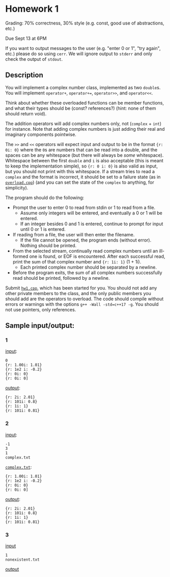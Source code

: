 # Homework 1
Grading: 70% correctness, 30% style (e.g. const, good use of abstractions, etc.)

Due Sept 13 at 6PM

If you want to output messages to the user (e.g. "enter 0 or 1", "try again", etc.) please do so using `cerr`. We will ignore output to `stderr` and only check the output of `stdout`.

## Description

You will implement a complex number class, implemented as two `double`s. You will implement `operator+`, `operator+=`, `operator>>`, and `operator<<`.

Think about whether these overloaded functions can be member functions, and what their types should be (const? references?) (hint: none of them should return void).

The addition operators will add complex numbers only, not (`complex` + `int`) for instance.  Note that adding complex numbers is just adding their real and imaginary components pointwise.

The `>>` and `<<` operators will expect input and output to be in the format `{r: 0i: 0}` where the `0`s are numbers that can be read into a double, and the spaces can be any whitespace (but there will always be _some_ whitespace). Whitespace between the first `double` and `i` is also acceptable (this is meant to keep the implementation simple), so `{r: 0 i: 0}` is also valid as input, but you should not print with this whitespace. If a stream tries to read a `complex` and the format is incorrect, it should be set to a failure state (as in [`overload.cpp`](../lecture2/overload.cpp)) (and you can set the state of the `complex` to anything, for simplicity).

The program should do the following:
- Prompt the user to enter 0 to read from stdin or 1 to read from a file.
  - Assume only integers will be entered, and eventually a 0 or 1 will be entered.
  -	If an integer besides 0 and 1 is entered, continue to prompt for input until 0 or 1 is entered.
- If reading from a file, the user will then enter the filename.
  - If the file cannot be opened, the program ends (without error). Nothing should be printed.
- From the selected stream, continually read complex numbers until an ill-formed one is found, or EOF is encountered. After each successful read, print the sum of that complex number and `{r: 1i: 1}` (1 + 1i).
  - Each printed complex number should be separated by a newline.
- Before the program exits, the sum of all complex numbers successfully read should be printed, followed by a newline.

Submit [`hw1.cpp`](hw1.cpp), which has been started for you. You should not add any other private members to the class, and the only public members you should add are the operators to overload. The code should compile without errors or warnings with the options `g++ -Wall -std=c++17 -g`. You should not use pointers, only references.

## Sample input/output:

### 1
[input](t1.input):
```
0
{r: 1.00i: 1.01}
{r: 1e2 i: -0.2}
{r: 0i: 0}
{r: 0i: 0]

```

[output](t1.output):
```
{r: 2i: 2.01}
{r: 101i: 0.8}
{r: 1i: 1}
{r: 101i: 0.81}

```

### 2
[input](t2.input):
```
-1
3
1
complex.txt

```

[`complex.txt`](complex.txt):
```
{r: 1.00i: 1.01}
{r: 1e2 i: -0.2}
{r: 0i: 0}
{r: 0i: 0]

```

[output](t2.output):
```
{r: 2i: 2.01}
{r: 101i: 0.8}
{r: 1i: 1}
{r: 101i: 0.81}

```

### 3
[input](t3.input)
```
1
nonexistent.txt

```

[output](t3.output)
```
```
